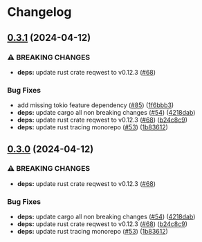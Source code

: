 # Changelog

## [0.3.1](https://github.com/neoeinstein/aliri/compare/aliri_tokens-v0.3.0...aliri_tokens-v0.3.1) (2024-04-12)


### ⚠ BREAKING CHANGES

* **deps:** update rust crate reqwest to v0.12.3 ([#68](https://github.com/neoeinstein/aliri/issues/68))

### Bug Fixes

* add missing tokio feature dependency ([#85](https://github.com/neoeinstein/aliri/issues/85)) ([1f6bbb3](https://github.com/neoeinstein/aliri/commit/1f6bbb389959fdbeb507d928e9aede4d45115788))
* **deps:** update cargo all non breaking changes ([#54](https://github.com/neoeinstein/aliri/issues/54)) ([4218dab](https://github.com/neoeinstein/aliri/commit/4218dabe09f51daf699b1efbf317427ede063fe3))
* **deps:** update rust crate reqwest to v0.12.3 ([#68](https://github.com/neoeinstein/aliri/issues/68)) ([b24c8c9](https://github.com/neoeinstein/aliri/commit/b24c8c926830b0cd0131c06631e0bd77046dfd3f))
* **deps:** update rust tracing monorepo ([#53](https://github.com/neoeinstein/aliri/issues/53)) ([1b83612](https://github.com/neoeinstein/aliri/commit/1b83612dbcfc94afaeb6b9e52fbf26da45986822))

## [0.3.0](https://github.com/neoeinstein/aliri/compare/aliri_tokens-v0.2.3...aliri_tokens-v0.3.0) (2024-04-12)


### ⚠ BREAKING CHANGES

* **deps:** update rust crate reqwest to v0.12.3 ([#68](https://github.com/neoeinstein/aliri/issues/68))

### Bug Fixes

* **deps:** update cargo all non breaking changes ([#54](https://github.com/neoeinstein/aliri/issues/54)) ([4218dab](https://github.com/neoeinstein/aliri/commit/4218dabe09f51daf699b1efbf317427ede063fe3))
* **deps:** update rust crate reqwest to v0.12.3 ([#68](https://github.com/neoeinstein/aliri/issues/68)) ([b24c8c9](https://github.com/neoeinstein/aliri/commit/b24c8c926830b0cd0131c06631e0bd77046dfd3f))
* **deps:** update rust tracing monorepo ([#53](https://github.com/neoeinstein/aliri/issues/53)) ([1b83612](https://github.com/neoeinstein/aliri/commit/1b83612dbcfc94afaeb6b9e52fbf26da45986822))
